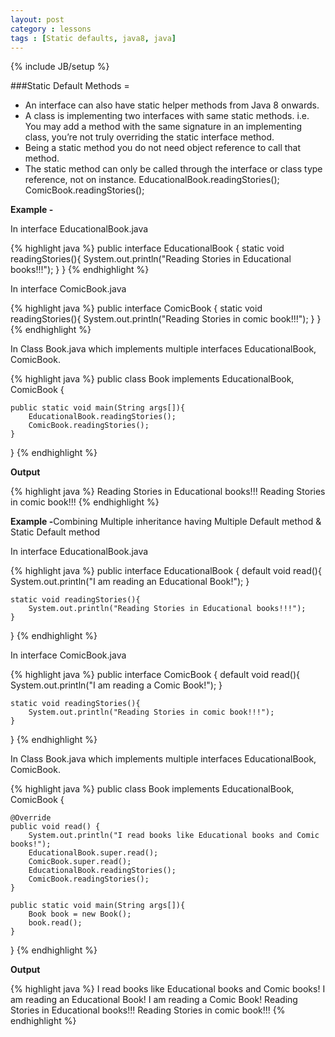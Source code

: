 ```yaml
---
layout: post
category : lessons
tags : [Static defaults, java8, java]
---
```

{% include JB/setup %}

###Static Default Methods =
- An interface can also have static helper methods from Java 8 onwards.
- A class is implementing two interfaces with same static methods. i.e. You may add a method with the same signature in an implementing class, you’re not truly overriding the static interface method. 
- Being a static method you do not need object reference to call that method.
- The static method can only be called through the interface or class type reference, not on instance.
EducationalBook.readingStories();
ComicBook.readingStories();


<p><strong>Example -</strong></p>
<p>In interface EducationalBook.java</p>
{% highlight java %}
public interface EducationalBook {
   static void readingStories(){
        System.out.println("Reading Stories in Educational books!!!");
    }
}
{% endhighlight %}

<p>In interface ComicBook.java</p>
{% highlight java %}
public interface ComicBook {
   static void readingStories(){
        System.out.println("Reading Stories in comic book!!!");
    }
}
{% endhighlight %}

<p>In Class Book.java which implements multiple interfaces EducationalBook, ComicBook.</p>
{% highlight java %}
public class Book implements EducationalBook, ComicBook {

    public static void main(String args[]){
        EducationalBook.readingStories();
        ComicBook.readingStories();
    }
}
{% endhighlight %}

<p><strong>Output</strong></p>
{% highlight java %}
Reading Stories in Educational books!!!
Reading Stories in comic book!!!
{% endhighlight %}


<p><strong>Example -</strong>Combining Multiple inheritance having Multiple Default method & Static Default method</p>
<p>In interface EducationalBook.java</p>
{% highlight java %}
public interface EducationalBook {
    default void read(){
        System.out.println("I am reading an Educational Book!");
    }

    static void readingStories(){
        System.out.println("Reading Stories in Educational books!!!");
    }
}
{% endhighlight %}

<p>In interface ComicBook.java</p>
{% highlight java %}
public interface ComicBook {
    default void read(){
        System.out.println("I am reading a Comic Book!");
    }

    static void readingStories(){
        System.out.println("Reading Stories in comic book!!!");
    }
}
{% endhighlight %}

<p>In Class Book.java which implements multiple interfaces EducationalBook, ComicBook.</p>
{% highlight java %}
public class Book implements EducationalBook, ComicBook {

    @Override
    public void read() {
        System.out.println("I read books like Educational books and Comic books!");
        EducationalBook.super.read();
        ComicBook.super.read();
        EducationalBook.readingStories();
        ComicBook.readingStories();
    }

    public static void main(String args[]){
        Book book = new Book();
        book.read();
    }
}
{% endhighlight %}

<p><strong>Output</strong></p>
{% highlight java %}
I read books like Educational books and Comic books!
I am reading an Educational Book!
I am reading a Comic Book!
Reading Stories in Educational books!!!
Reading Stories in comic book!!!
{% endhighlight %}
